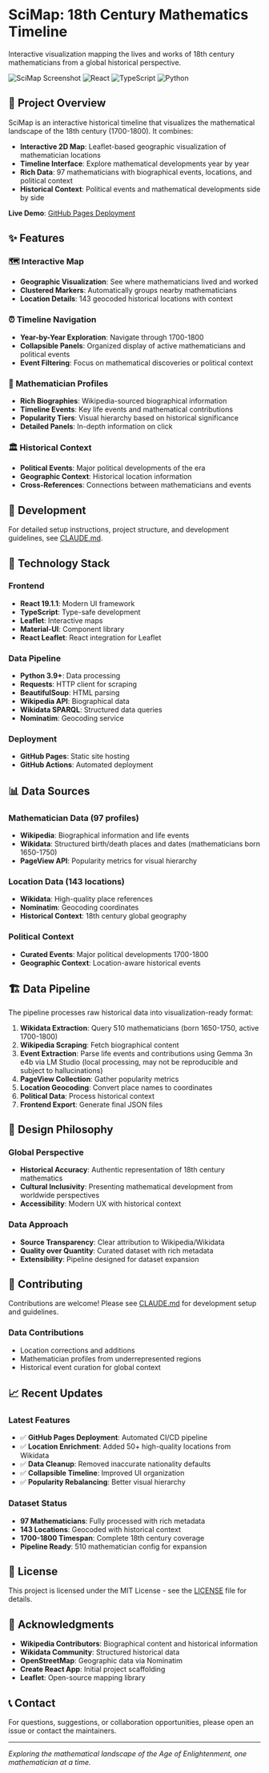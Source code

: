 # SciMap: 18th Century Mathematics Timeline

Interactive visualization mapping the lives and works of 18th century mathematicians from a global historical perspective.

![SciMap Screenshot](https://img.shields.io/badge/Status-Active%20Development-brightgreen) ![React](https://img.shields.io/badge/React-19.1.1-blue) ![TypeScript](https://img.shields.io/badge/TypeScript-4.9.5-blue) ![Python](https://img.shields.io/badge/Python-3.9+-green)

## 🎯 Project Overview

SciMap is an interactive historical timeline that visualizes the mathematical landscape of the 18th century (1700-1800). It combines:

- **Interactive 2D Map**: Leaflet-based geographic visualization of mathematician locations
- **Timeline Interface**: Explore mathematical developments year by year
- **Rich Data**: 97 mathematicians with biographical events, locations, and political context
- **Historical Context**: Political events and mathematical developments side by side

**Live Demo**: [GitHub Pages Deployment](https://chihchengliang.github.io/scimap)

## ✨ Features

### 🗺️ Interactive Map
- **Geographic Visualization**: See where mathematicians lived and worked
- **Clustered Markers**: Automatically groups nearby mathematicians
- **Location Details**: 143 geocoded historical locations with context

### ⏰ Timeline Navigation
- **Year-by-Year Exploration**: Navigate through 1700-1800
- **Collapsible Panels**: Organized display of active mathematicians and political events
- **Event Filtering**: Focus on mathematical discoveries or political context

### 👥 Mathematician Profiles
- **Rich Biographies**: Wikipedia-sourced biographical information
- **Timeline Events**: Key life events and mathematical contributions
- **Popularity Tiers**: Visual hierarchy based on historical significance
- **Detailed Panels**: In-depth information on click

### 🏛️ Historical Context
- **Political Events**: Major political developments of the era
- **Geographic Context**: Historical location information
- **Cross-References**: Connections between mathematicians and events

## 🚀 Development

For detailed setup instructions, project structure, and development guidelines, see [CLAUDE.md](CLAUDE.md).

## 🔧 Technology Stack

### Frontend
- **React 19.1.1**: Modern UI framework
- **TypeScript**: Type-safe development
- **Leaflet**: Interactive maps
- **Material-UI**: Component library
- **React Leaflet**: React integration for Leaflet

### Data Pipeline
- **Python 3.9+**: Data processing
- **Requests**: HTTP client for scraping
- **BeautifulSoup**: HTML parsing
- **Wikipedia API**: Biographical data
- **Wikidata SPARQL**: Structured data queries
- **Nominatim**: Geocoding service

### Deployment
- **GitHub Pages**: Static site hosting
- **GitHub Actions**: Automated deployment

## 📊 Data Sources

### Mathematician Data (97 profiles)
- **Wikipedia**: Biographical information and life events
- **Wikidata**: Structured birth/death places and dates (mathematicians born 1650-1750)
- **PageView API**: Popularity metrics for visual hierarchy

### Location Data (143 locations)
- **Wikidata**: High-quality place references
- **Nominatim**: Geocoding coordinates
- **Historical Context**: 18th century global geography

### Political Context
- **Curated Events**: Major political developments 1700-1800
- **Geographic Context**: Location-aware historical events

## 🏗️ Data Pipeline

The pipeline processes raw historical data into visualization-ready format:

1. **Wikidata Extraction**: Query 510 mathematicians (born 1650-1750, active 1700-1800)
2. **Wikipedia Scraping**: Fetch biographical content
3. **Event Extraction**: Parse life events and contributions using Gemma 3n e4b via LM Studio (local processing, may not be reproducible and subject to hallucinations)
4. **PageView Collection**: Gather popularity metrics
5. **Location Geocoding**: Convert place names to coordinates
6. **Political Data**: Process historical context
7. **Frontend Export**: Generate final JSON files

## 🎨 Design Philosophy

### Global Perspective
- **Historical Accuracy**: Authentic representation of 18th century mathematics
- **Cultural Inclusivity**: Presenting mathematical development from worldwide perspectives
- **Accessibility**: Modern UX with historical context

### Data Approach
- **Source Transparency**: Clear attribution to Wikipedia/Wikidata
- **Quality over Quantity**: Curated dataset with rich metadata
- **Extensibility**: Pipeline designed for dataset expansion

## 🤝 Contributing

Contributions are welcome! Please see [CLAUDE.md](CLAUDE.md) for development setup and guidelines.

### Data Contributions
- Location corrections and additions
- Mathematician profiles from underrepresented regions
- Historical event curation for global context

## 📈 Recent Updates

### Latest Features
- ✅ **GitHub Pages Deployment**: Automated CI/CD pipeline
- ✅ **Location Enrichment**: Added 50+ high-quality locations from Wikidata
- ✅ **Data Cleanup**: Removed inaccurate nationality defaults
- ✅ **Collapsible Timeline**: Improved UI organization
- ✅ **Popularity Rebalancing**: Better visual hierarchy

### Dataset Status
- **97 Mathematicians**: Fully processed with rich metadata
- **143 Locations**: Geocoded with historical context
- **1700-1800 Timespan**: Complete 18th century coverage
- **Pipeline Ready**: 510 mathematician config for expansion

## 📄 License

This project is licensed under the MIT License - see the [LICENSE](LICENSE) file for details.

## 🙏 Acknowledgments

- **Wikipedia Contributors**: Biographical content and historical information
- **Wikidata Community**: Structured historical data
- **OpenStreetMap**: Geographic data via Nominatim
- **Create React App**: Initial project scaffolding
- **Leaflet**: Open-source mapping library

## 📞 Contact

For questions, suggestions, or collaboration opportunities, please open an issue or contact the maintainers.

---

*Exploring the mathematical landscape of the Age of Enlightenment, one mathematician at a time.*